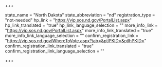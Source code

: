 +++

state_name = "North Dakota"
state_abbreviation = "nd"
registration_type = "not-needed"
hp_link = "https://vip.sos.nd.gov/PortalList.aspx"
hp_link_translated = "true"
hp_link_language_selection = ""
more_info_link = "https://vip.sos.nd.gov/PortalList.aspx"
more_info_link_translated = "true"
more_info_link_language_selection = ""
confirm_registration_link = "https://vip.sos.nd.gov/WhereToVote.aspx?tab=&ptlPKID=&ptlhPKID="
confirm_registration_link_translated = "true"
confirm_registration_link_language_selection = ""

+++